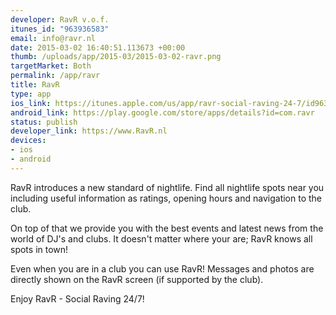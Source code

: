 ```yaml
--- 
developer: RavR v.o.f.
itunes_id: "963936583"
email: info@ravr.nl
date: 2015-03-02 16:40:51.113673 +00:00
thumb: /uploads/app/2015-03/2015-03-02-ravr.png
targetMarket: Both
permalink: /app/ravr
title: RavR
type: app
ios_link: https://itunes.apple.com/us/app/ravr-social-raving-24-7/id963936583?ls=1&mt=8
android_link: https://play.google.com/store/apps/details?id=com.ravr
status: publish
developer_link: https://www.RavR.nl
devices: 
- ios
- android
---
```


RavR introduces a new standard of nightlife. Find all nightlife spots near you including useful information as ratings, opening hours and navigation to the club.

On top of that we provide you with the best events and latest news from the world of DJ's and clubs. It doesn't matter where your are; RavR knows all spots in town!

Even when you are in a club you can use RavR! Messages and photos are directly shown on the RavR screen (if supported by the club).

Enjoy RavR - Social Raving 24/7!
